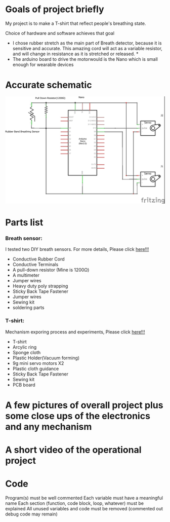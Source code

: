 # Goals of project briefly
My project is to make a T-shirt that reflect people's breathing state.

Choice of hardware and software achieves that goal
* I chose rubber stretch as the main part of Breath detector, because it is sensitive and accurate. This amazing cord will act as a variable resistor, and will change in resistance as it is stretched or released. * 
* The arduino board to drive the motorwould is the Nano which is small enough for wearable devices 

# Accurate schematic
![](https://github.com/danqian/mechatronic-2019/blob/master/Final%20Project/media/FinalWriteUp/schematic_1.jpg)

# Parts list

### Breath sensor:
I tested two DIY breath sensors. For more details, Please click [here!!!](https://github.com/danqian/mechatronic-2019/blob/master/Final%20Project/testing/breathing%20sensor%20test.md)

* Conductive Rubber Cord
* Conductive Terminals
* A pull-down resistor (Mine is 1200Ω)
* A multimeter
* Jumper wires
* Heavy duty poly strapping 
* Sticky Back Tape Fastener 
* Jumper wires
* Sewing kit
* soldering parts


### T-shirt:
Mechanism exporing process and experiments, Please click [here!!!](https://github.com/danqian/mechatronic-2019/blob/master/Final%20Project/testing/Breathing%20structure%20testing.md)

* T-shirt
* Arcylic ring
* Sponge cloth
* Plastic Holder(Vacuum forming)
* 9g mini servo motors X2
* Plastic cloth guidance
* Sticky Back Tape Fastener 
* Sewing kit
* PCB board

# A few pictures of overall project plus some close ups of the electronics and any mechanism

# A short video of the operational project

# Code
Program(s) must be well commented
Each variable must have a meaningful name
Each section (function, code block, loop, whatever) must be explained
All unused variables and code must be removed (commented out debug code may remain)
